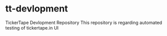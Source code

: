 # tt-devlopment
TickerTape Devlopment Repository
This repository is regarding automated testing of tickertape.in UI

